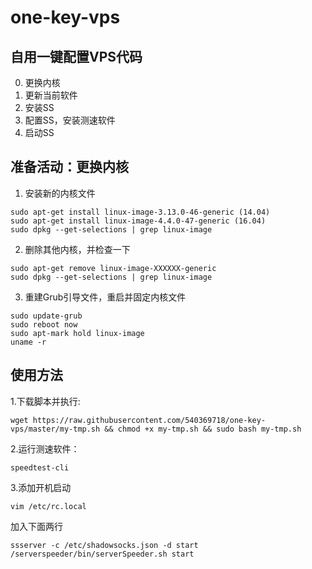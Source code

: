# one-key-vps
## 自用一键配置VPS代码
0. 更换内核
1. 更新当前软件
2. 安装SS
3. 配置SS，安装测速软件
4. 启动SS


## 准备活动：更换内核
1. 安装新的内核文件
```shell
sudo apt-get install linux-image-3.13.0-46-generic (14.04)
sudo apt-get install linux-image-4.4.0-47-generic (16.04)
sudo dpkg --get-selections | grep linux-image
```
2. 删除其他内核，并检查一下
```shell
sudo apt-get remove linux-image-XXXXXX-generic
sudo dpkg --get-selections | grep linux-image
```
3. 重建Grub引导文件，重启并固定内核文件
```shell
sudo update-grub
sudo reboot now
sudo apt-mark hold linux-image
uname -r
```

## 使用方法

1.下载脚本并执行:
```shell
wget https://raw.githubusercontent.com/540369718/one-key-vps/master/my-tmp.sh && chmod +x my-tmp.sh && sudo bash my-tmp.sh
```

2.运行测速软件：
```shell
speedtest-cli
```

3.添加开机启动
```shell
vim /etc/rc.local
```
加入下面两行
```shell
ssserver -c /etc/shadowsocks.json -d start
/serverspeeder/bin/serverSpeeder.sh start
```


